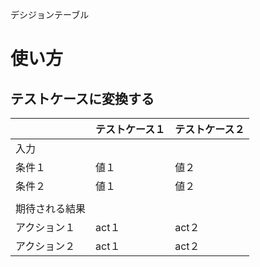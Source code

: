 デシジョンテーブル
# 使い方
## テストケースに変換する
|                 | テストケース１ | テストケース２ |
| --------------- | ------------- | ------------- |
| 入力             |               |              |
| 条件１           | 値１          | 値２          |
| 条件２           | 値１          | 値２          |
|                 |               |               |
| 期待される結果   |               |               |
| アクション１     | act１         | act２         |
| アクション２     | act１         | act２         |
